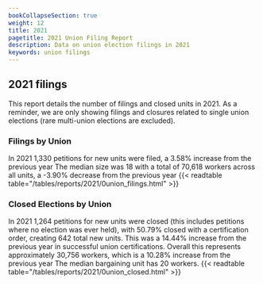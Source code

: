 ```yaml
---
bookCollapseSection: true
weight: 12
title: 2021
pagetitle: 2021 Union Filing Report
description: Data on union election filings in 2021
keywords: union filings
---
```


## 2021 filings

This report details the number of filings and closed units in 2021. As a reminder, we are only showing filings and closures related to single union elections (rare multi-union elections are excluded).

### Filings by Union
In 2021 1,330 petitions for new units were filed, a 3.58% increase from the previous year The median size was 18 with a total of 70,618 workers across all units, a -3.90% decrease from the previous year
{{< readtable table="/tables/reports/2021/0union_filings.html" >}}

### Closed Elections by Union
In 2021 1,264 petitions for new units were closed (this includes petitions where no election was ever held), with 50.79% closed with a certification order, creating 642 total new units. This was a 14.44% increase from the previous year in successful union certifications. Overall this represents approximately 30,756 workers, which is a 10.28% increase from the previous year The median bargaining unit has 20 workers.
{{< readtable table="/tables/reports/2021/0union_closed.html" >}}

